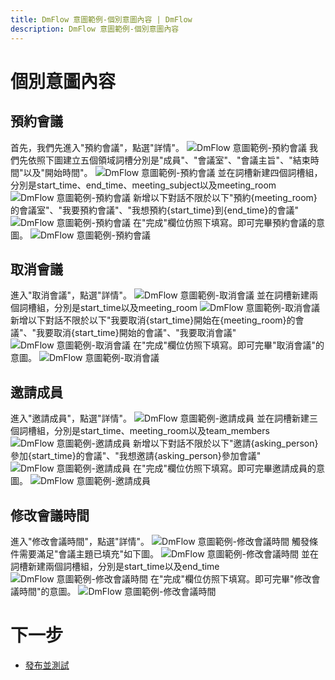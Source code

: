 ```yaml
---
title: DmFlow 意圖範例-個別意圖內容 | DmFlow
description: DmFlow 意圖範例-個別意圖內容
---
```


# 個別意圖內容

## 預約會議
首先，我們先進入"預約會議"，點選"詳情"。
![DmFlow 意圖範例-預約會議](../../../../../../images/tw/intro-005.png "DmFlow 意圖範例-預約會議")
我們先依照下圖建立五個領域詞槽分別是"成員"、"會議室"、"會議主旨"、"結束時間"以及"開始時間"。
![DmFlow 意圖範例-預約會議](../../../../../../images/tw/intro-004.png "DmFlow 意圖範例-預約會議")
並在詞槽新建四個詞槽組，分別是start_time、end_time、meeting_subject以及meeting_room
![DmFlow 意圖範例-預約會議](../../../../../../images/tw/intro-006.png "DmFlow 意圖範例-預約會議")
新增以下對話不限於以下"預約{meeting_room}的會議室"、"我要預約會議"、"我想預約{start_time}到{end_time}的會議"
![DmFlow 意圖範例-預約會議](../../../../../../images/tw/intro-007.png "DmFlow 意圖範例-預約會議")
在"完成"欄位仿照下填寫。即可完畢預約會議的意圖。
![DmFlow 意圖範例-預約會議](../../../../../../images/tw/intro-008.png "DmFlow 意圖範例-預約會議")
## 取消會議
進入"取消會議"，點選"詳情"。
![DmFlow 意圖範例-取消會議](../../../../../../images/tw/intro-013.png "DmFlow 意圖範例-取消會議")
並在詞槽新建兩個詞槽組，分別是start_time以及meeting_room
![DmFlow 意圖範例-取消會議](../../../../../../images/tw/intro-022.png "DmFlow 意圖範例-取消會議")
新增以下對話不限於以下"我要取消{start_time}開始在{meeting_room}的會議"、"我要取消{start_time}開始的會議"、"我要取消會議"
![DmFlow 意圖範例-取消會議](../../../../../../images/tw/intro-023.png "DmFlow 意圖範例-取消會議")
在"完成"欄位仿照下填寫。即可完畢"取消會議"的意圖。
![DmFlow 意圖範例-取消會議](../../../../../../images/tw/intro-024.png "DmFlow 意圖範例-取消會議")

## 邀請成員
進入"邀請成員"，點選"詳情"。
![DmFlow 意圖範例-邀請成員](../../../../../../images/tw/intro-014.png "DmFlow 意圖範例-邀請成員")
並在詞槽新建三個詞槽組，分別是start_time、meeting_room以及team_members
![DmFlow 意圖範例-邀請成員](../../../../../../images/tw/intro-015.png "DmFlow 意圖範例-邀請成員")
新增以下對話不限於以下"邀請{asking_person}參加{start_time}的會議"、"我想邀請{asking_person}參加會議"
![DmFlow 意圖範例-邀請成員](../../../../../../images/tw/intro-016.png "DmFlow 意圖範例-邀請成員")
在"完成"欄位仿照下填寫。即可完畢邀請成員的意圖。
![DmFlow 意圖範例-邀請成員](../../../../../../images/tw/intro-017.png "DmFlow 意圖範例-邀請成員")

## 修改會議時間
進入"修改會議時間"，點選"詳情"。
![DmFlow 意圖範例-修改會議時間](../../../../../../images/tw/intro-018.png "DmFlow 意圖範例-修改會議時間")
觸發條件需要滿足"會議主題已填充"如下圖。
![DmFlow 意圖範例-修改會議時間](../../../../../../images/tw/intro-019.png "DmFlow 意圖範例-修改會議時間")
並在詞槽新建兩個詞槽組，分別是start_time以及end_time
![DmFlow 意圖範例-修改會議時間](../../../../../../images/tw/intro-020.png "DmFlow 意圖範例-修改會議時間")
在"完成"欄位仿照下填寫。即可完畢"修改會議時間"的意圖。
![DmFlow 意圖範例-修改會議時間](../../../../../../images/tw/intro-021.png "DmFlow 意圖範例-修改會議時間")

# 下一步
- [發布並測試](../../tutorials/intro/deploy-test.html)
